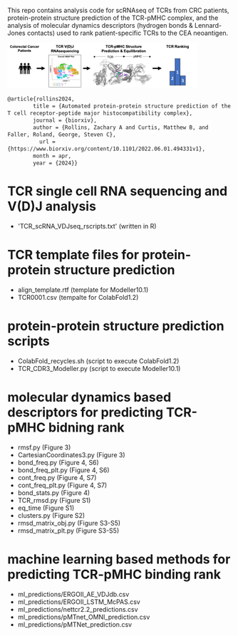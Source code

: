 This repo contains analysis code for scRNAseq of TCRs from CRC patients, protein-protein structure prediction of the TCR-pMHC complex, and the analysis of molecular dynamics descriptors (hydrogen bonds & Lennard-Jones contacts) used to rank patient-specific TCRs to the CEA neoantigen.

![image info](pics/fig1.png)

```
@article{rollins2024,
        title = {Automated protein-protein structure prediction of the T cell receptor-peptide major histocompatibility complex},
        journal = {biorxiv},
        author = {Rollins, Zachary A and Curtis, Matthew B, and Faller, Roland, George, Steven C},
	      url = {https://www.biorxiv.org/content/10.1101/2022.06.01.494331v1},
        month = apr,
        year = {2024}}
```
# TCR single cell RNA sequencing and V(D)J analysis
- 'TCR_scRNA_VDJseq_rscripts.txt' (written in R)

# TCR template files for protein-protein structure prediction
- align_template.rtf (template for Modeller10.1)
- TCR0001.csv (tempalte for ColabFold1.2)

# protein-protein structure prediction scripts
- ColabFold_recycles.sh (script to execute ColabFold1.2)
- TCR_CDR3_Modeller.py (script to execute Modeller10.1)

#  molecular dynamics based descriptors for predicting TCR-pMHC bidning rank
- rmsf.py (Figure 3)
- CartesianCoordinates3.py (Figure 3)
- bond_freq.py (Figure 4, S6)
- bond_freq_plt.py (Figure 4, S6)
- cont_freq.py (Figure 4, S7)
- cont_freq_plt.py (Figure 4, S7)
- bond_stats.py (Figure 4)
- TCR_rmsd.py (Figure S1)
- eq_time (Figure S1)
- clusters.py (Figure S2)
- rmsd_matrix_obj.py (Figure S3-S5)
- rmsd_matrix_plt.py (Figure S3-S5)

# machine learning based methods for predicting TCR-pMHC binding rank
- ml_predictions/ERGOII_AE_VDJdb.csv
- ml_predictions/ERGOII_LSTM_McPAS.csv
- ml_predictions/nettcr2.2_predictions.csv
- ml_predictions/pMTnet_OMNI_prediction.csv
- ml_predictions/pMTNet_prediction.csv

